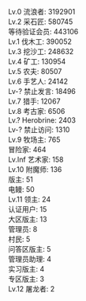 Lv.0 流浪者: 3192901  
Lv.2 采石匠: 580745  
等待验证会员: 443106  
Lv.1 伐木工: 390052  
Lv.3 挖沙工: 248632  
Lv.4 矿工: 130954  
Lv.5 农夫: 80507  
Lv.6 手艺人: 24142  
Lv-? 禁止发言: 18496  
Lv.7 猎手: 12067  
Lv.8 考古家: 6506  
Lv.? Herobrine: 2403  
Lv-? 禁止访问: 1310  
Lv.9 牧场主: 765  
冒险家: 464  
Lv.Inf 艺术家: 158  
Lv.10 附魔师: 136  
版主: 51  
电鳗: 50  
Lv.11 领主: 24  
认证用户: 15  
大区版主: 13  
管理员: 8  
村民: 5  
问答区版主: 5  
管理员助理: 4  
实习版主: 4  
专区版主: 3  
Lv.12 屠龙者: 2  
